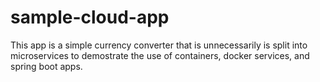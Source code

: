 # sample-cloud-app
This app is a simple currency converter that is unnecessarily is split into microservices to demostrate the use of containers, docker services, and spring boot apps.

